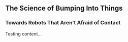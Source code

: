 ## The Science of Bumping Into Things
### Towards Robots That Aren’t Afraid of Contact

Testing content...


